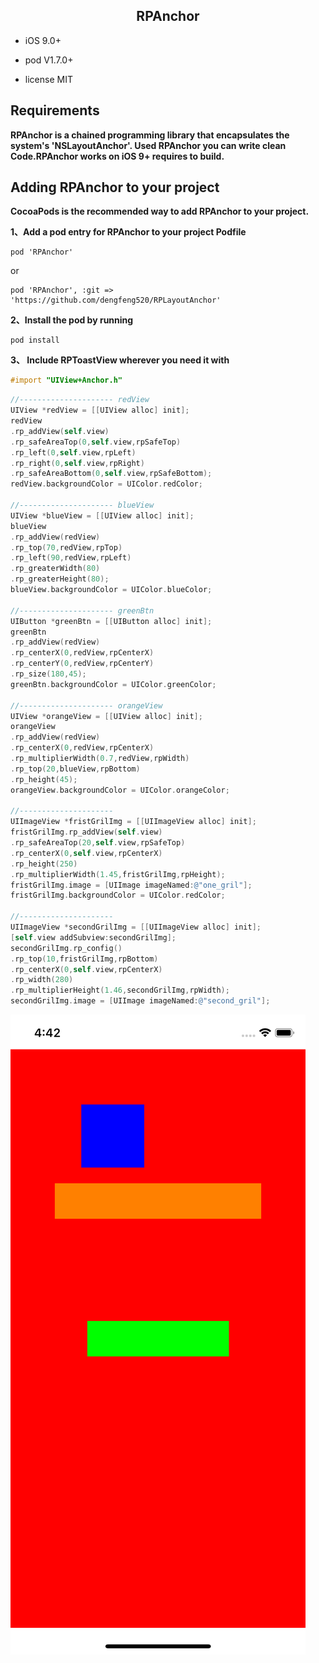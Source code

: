 <h2><center>RPAnchor</center></h2>

* iOS 9.0+

* pod V1.7.0+

* license MIT

<h2>Requirements</h2>

**RPAnchor is a chained programming library that encapsulates the system's 'NSLayoutAnchor'. Used RPAnchor you can write clean Code.RPAnchor works on iOS 9+ requires to build.**

<h2>Adding RPAnchor to your project</h2>

**CocoaPods is the recommended way to add RPAnchor to your project.**

**1、Add a pod entry for RPAnchor to your project Podfile**

```
pod 'RPAnchor'

```
or

```
pod 'RPAnchor', :git => 'https://github.com/dengfeng520/RPLayoutAnchor'
```

**2、Install the pod by running**

```
pod install
```

**3、 Include RPToastView wherever you need it with**

```Objective-C
#import "UIView+Anchor.h"
```
```Objective-C
//--------------------- redView
UIView *redView = [[UIView alloc] init];
redView
.rp_addView(self.view)
.rp_safeAreaTop(0,self.view,rpSafeTop)
.rp_left(0,self.view,rpLeft)
.rp_right(0,self.view,rpRight)
.rp_safeAreaBottom(0,self.view,rpSafeBottom);
redView.backgroundColor = UIColor.redColor;

//--------------------- blueView
UIView *blueView = [[UIView alloc] init];
blueView
.rp_addView(redView)
.rp_top(70,redView,rpTop)
.rp_left(90,redView,rpLeft)
.rp_greaterWidth(80)
.rp_greaterHeight(80);
blueView.backgroundColor = UIColor.blueColor;

//--------------------- greenBtn
UIButton *greenBtn = [[UIButton alloc] init];
greenBtn
.rp_addView(redView)
.rp_centerX(0,redView,rpCenterX)
.rp_centerY(0,redView,rpCenterY)
.rp_size(180,45);
greenBtn.backgroundColor = UIColor.greenColor;

//--------------------- orangeView
UIView *orangeView = [[UIView alloc] init];
orangeView
.rp_addView(redView)
.rp_centerX(0,redView,rpCenterX)
.rp_multiplierWidth(0.7,redView,rpWidth)
.rp_top(20,blueView,rpBottom)
.rp_height(45);
orangeView.backgroundColor = UIColor.orangeColor;

//---------------------
UIImageView *fristGrilImg = [[UIImageView alloc] init];
fristGrilImg.rp_addView(self.view)
.rp_safeAreaTop(20,self.view,rpSafeTop)
.rp_centerX(0,self.view,rpCenterX)
.rp_height(250)
.rp_multiplierWidth(1.45,fristGrilImg,rpHeight);
fristGrilImg.image = [UIImage imageNamed:@"one_gril"];
fristGrilImg.backgroundColor = UIColor.redColor;

//---------------------
UIImageView *secondGrilImg = [[UIImageView alloc] init];
[self.view addSubview:secondGrilImg];
secondGrilImg.rp_config()
.rp_top(10,fristGrilImg,rpBottom)
.rp_centerX(0,self.view,rpCenterX)
.rp_width(280)
.rp_multiplierHeight(1.46,secondGrilImg,rpWidth);
secondGrilImg.image = [UIImage imageNamed:@"second_gril"];

```

![demo.png](https://github.com/dengfeng520/RPLayoutAnchor/blob/master/demo.png?raw=true)